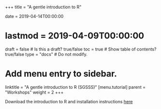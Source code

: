 +++
title = "A gentle introduction to R"

date = 2019-04-14T00:00:00
# lastmod = 2019-04-09T00:00:00

draft = false  # Is this a draft? true/false
toc = true  # Show table of contents? true/false
type = "docs"  # Do not modify.

# Add menu entry to sidebar.
linktitle = "A gentle introduction to R (SGSSS)"
[menu.tutorial]
  parent = "Workshops"
  weight = 2
+++

Download the introduction to R and installation instructions [here](https://simonajsimona.com/training/Intro_to_R_and_Installation_Guide.pdf)

